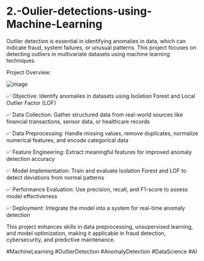 # 2.-Oulier-detections-using-Machine-Learning

Outlier detection is essential in identifying anomalies in data, which can indicate fraud, system failures, or unusual patterns. This project focuses on detecting outliers in multivariate datasets using machine learning techniques.

Project Overview:

![image](https://github.com/user-attachments/assets/a53f72ef-4313-4772-bd05-f91a5222a7f3)


✅ Objective: Identify anomalies in datasets using Isolation Forest and Local Outlier Factor (LOF)

✅ Data Collection: Gather structured data from real-world sources like financial transactions, sensor data, or healthcare records

✅ Data Preprocessing: Handle missing values, remove duplicates, normalize numerical features, and encode categorical data

✅ Feature Engineering: Extract meaningful features for improved anomaly detection accuracy

✅ Model Implementation: Train and evaluate Isolation Forest and LOF to detect deviations from normal patterns

✅ Performance Evaluation: Use precision, recall, and F1-score to assess model effectiveness

✅ Deployment: Integrate the model into a system for real-time anomaly detection


This project enhances skills in data preprocessing, unsupervised learning, and model optimization, making it applicable in fraud detection, cybersecurity, and predictive maintenance.

#MachineLearning #OutlierDetection #AnomalyDetection #DataScience #AI







